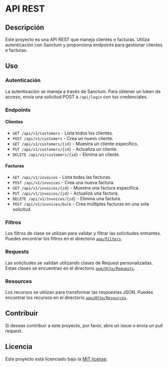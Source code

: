 # API REST

## Descripción

Este proyecto es una API REST que maneja clientes e facturas. Utiliza autenticación con Sanctum y proporciona endpoints para gestionar clientes e facturas.

## Uso

### Autenticación

La autenticación se maneja a través de Sanctum. Para obtener un token de acceso, envía una solicitud POST a `/api/login` con tus credenciales.

### Endpoints

#### Clientes

- `GET /api/v1/customers` - Lista todos los clientes.
- `POST /api/v1/customers` - Crea un nuevo cliente.
- `GET /api/v1/customers/{id}` - Muestra un cliente específico.
- `PUT /api/v1/customers/{id}` - Actualiza un cliente.
- `DELETE /api/v1/customers/{id}` - Elimina un cliente.

#### Facturas

- `GET /api/v1/invoices` - Lista todas las facturas.
- `POST /api/v1/invoices` - Crea una nueva factura.
- `GET /api/v1/invoices/{id}` - Muestra una factura específica.
- `PUT /api/v1/invoices/{id}` - Actualiza una factura.
- `DELETE /api/v1/invoices/{id}` - Elimina una factura.
- `POST /api/v1/invoices/bulk` - Crea múltiples facturas en una sola solicitud.

### Filtros

Los filtros de clase se utilizan para validar y filtrar las solicitudes entrantes. Puedes encontrar los filtros en el directorio [`app/Filters`](app/Filters).

### Requests

Las solicitudes se validan utilizando clases de Request personalizadas. Estas clases se encuentran en el directorio [`app/Http/Requests`](app/Http/Requests).

### Resources

Los recursos se utilizan para transformar las respuestas JSON. Puedes encontrar los recursos en el directorio [`app/Http/Resources`](app/Http/Resources).

## Contribuir

Si deseas contribuir a este proyecto, por favor, abre un issue o envía un pull request.

## Licencia

Este proyecto está licenciado bajo la [MIT license](https://opensource.org/licenses/MIT).
